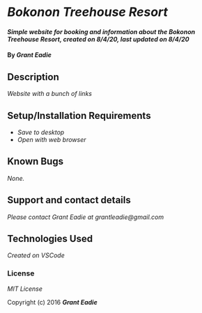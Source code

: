 

# _Bokonon Treehouse Resort_

#### _Simple website for booking and information about the Bokonon Treehouse Resort, created on 8/4/20, last updated on 8/4/20_

#### By _Grant Eadie_

## Description

_Website with a bunch of links_

## Setup/Installation Requirements

* _Save to desktop_
* _Open with web browser_



## Known Bugs

_None._

## Support and contact details

_Please contact Grant Eadie at grantleadie@gmail.com_

## Technologies Used

_Created on VSCode_

### License

*MIT License*

Copyright (c) 2016 **_Grant Eadie_**
